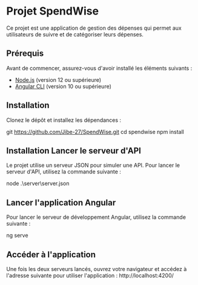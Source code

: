 # Projet SpendWise

Ce projet est une application de gestion des dépenses qui permet aux utilisateurs de suivre et de catégoriser leurs dépenses.

## Prérequis

Avant de commencer, assurez-vous d'avoir installé les éléments suivants :

- [Node.js](https://nodejs.org/) (version 12 ou supérieure)
- [Angular CLI](https://angular.io/cli) (version 10 ou supérieure)

## Installation



Clonez le dépôt et installez les dépendances :

git https://github.com/Jibe-27/SpendWise.git
cd spendwise
npm install
## Installation Lancer le serveur d'API
Le projet utilise un serveur JSON pour simuler une API. Pour lancer le serveur d'API, utilisez la commande suivante :

 node .\server\server.json

 ## Lancer l'application Angular

 Pour lancer le serveur de développement Angular, utilisez la commande suivante :

 ng serve

 ## Accéder à l'application
Une fois les deux serveurs lancés, ouvrez votre navigateur et accédez à l'adresse suivante pour utiliser l'application :
http://localhost:4200/





